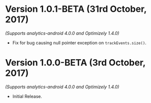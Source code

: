 Version 1.0.1-BETA (31rd October, 2017)
=======================================
*(Supports analytics-android 4.0.0 and Optimizely 1.4.0)*

  * Fix for bug causing null pointer exception on `trackEvents.size()`.

Version 1.0.0-BETA (3rd October, 2017)
===================================
*(Supports analytics-android 4.0.0 and Optimizely 1.4.0)*

  * Initial Release.
